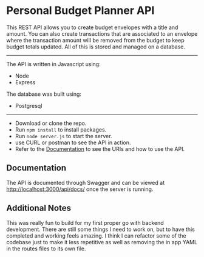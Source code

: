 # Personal Budget Planner API

This REST API allows you to create budget envelopes with a title and amount. You can also create transactions that are associated to an envelope where the transaction amount will be removed from the budget to keep budget totals updated. All of this is stored and managed on a database.

---

The API is written in Javascript using:
- Node
- Express

The database was built using:
- Postgresql

---

- Download or clone the repo.
- Run `npm install` to install packages.
- Run `node server.js` to start the server.
- use CURL or postman to see the API in action.
- Refer to the [Documentation](#Documentation) to see the URIs and how to use the API.

## Documentation

The API is documented through Swagger and can be viewed at [http://localhost:3000/api/docs/](http://localhost:3000/api/docs/) once the server is running.

## Additional Notes

This was really fun to build for my first proper go with backend development. There are still some things I need to work on, but to have this completed and working feels amazing. I think I can refactor some of the codebase just to make it less repetitive as well as removing the in app YAML in the routes files to its own file.  